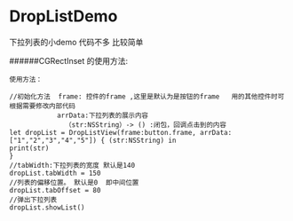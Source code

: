 # DropListDemo
下拉列表的小demo  代码不多 比较简单

######CGRectInset 的使用方法:
```
使用方法：

//初始化方法  frame: 控件的frame ,这里是默认为是按钮的frame   用的其他控件时可根据需要修改内部代码
            arrData:下拉列表的展示内容
              （str:NSString）-> () :闭包，回调点击到的内容
let dropList = DropListView(frame:button.frame, arrData: ["1","2","3","4","5"]) { (str:NSString) in
print(str)
}
//tabWidth:下拉列表的宽度 默认是140
dropList.tabWidth = 150
//列表的偏移位置。 默认是0  即中间位置
dropList.tabOffset = 80
//弹出下拉列表
dropList.showList()



```
